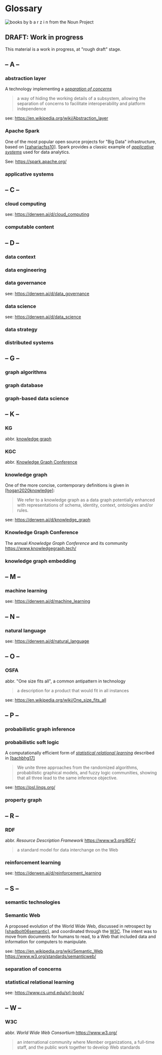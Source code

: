 # Glossary

<img src="../assets/nouns/biblio.png" alt="books by b a r z i n from the Noun Project" />

## DRAFT: Work in progress

This material is a work in progress, at "rough draft" stage.


## – A –

### abstraction layer

A technology implementing a [*separation of concerns*](#separation-of-concerns)

> a way of hiding the working details of a subsystem, allowing the separation of concerns to facilitate interoperability and platform independence

see: <https://en.wikipedia.org/wiki/Abstraction_layer>

### Apache Spark

One of the most popular open source projects for "Big Data" infrastructure,
based on [[zahariacfss10]](../biblio/#zahariacfss10).
Spark provides a classic example of [*applicative systems*](#applicative-systems)
used for data analytics.

See: <https://spark.apache.org/>

### applicative systems


## – C –

### cloud computing

see: <https://derwen.ai/d/cloud_computing>

### computable content


## – D –

### data context

### data engineering

### data governance

see: <https://derwen.ai/d/data_governance>

### data science

see: <https://derwen.ai/d/data_science>

### data strategy

### distributed systems


## – G –

### graph algorithms

### graph database

### graph-based data science


## – K –

### KG

abbr. [knowledge graph](#knowledge-graph)

### KGC

abbr. [Knowledge Graph Conference](#knowledge-graph-conference)

### knowledge graph

One of the more concise, contemporary definitions is given in
[[hogan2020knowledge]](../biblio/#hogan2020knowledge):

> We refer to a knowledge graph as a data graph potentially enhanced with representations of schema, identity, context, ontologies and/or rules.

see: <https://derwen.ai/d/knowledge_graph>

### Knowledge Graph Conference

The annual *Knowledge Graph Conference*
and its community
<https://www.knowledgegraph.tech/>

### knowledge graph embedding


## – M –

### machine learning

see: <https://derwen.ai/d/machine_learning>


## – N –

### natural language

see: <https://derwen.ai/d/natural_language>


## – O –

### OSFA

abbr. "One size fits all", a common antipattern in technology
> a description for a product that would fit in all instances

see: <https://en.wikipedia.org/wiki/One_size_fits_all>


## – P –

### probabilistic graph inference

### probabilistic soft logic

A computationally efficient form of [*statistical relational learning*](#statistical-relational-learning)
described in [[bachbhg17]](../biblio/#bachbhg17)

> We unite three approaches from the randomized algorithms, probabilistic graphical models, and fuzzy logic communities, showing that all three lead to the same inference objective. 

see: <https://psl.linqs.org/>

### property graph


## – R –

### RDF

abbr. *Resource Description Framework*
<https://www.w3.org/RDF/>
> a standard model for data interchange on the Web

### reinforcement learning

see: <https://derwen.ai/d/reinforcement_learning>


## – S –

### semantic technologies

### Semantic Web

A proposed evolution of the World Wide Web,
discussed in retrospect by [[shadbolt06semantic]](../biblio/#shadbolt06semantic),
and coordinated through the [W3C](#W3C).
The intent was to move from documents for humans to read,
to a Web that included data and information for computers to manipulate.

see: <https://en.wikipedia.org/wiki/Semantic_Web> <https://www.w3.org/standards/semanticweb/>

### separation of concerns

### statistical relational learning

see: <https://www.cs.umd.edu/srl-book/>


## – W –

### W3C

abbr. *World Wide Web Consortium* <https://www.w3.org/>
> an international community where Member organizations, a full-time staff, and the public work together to develop Web standards
